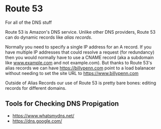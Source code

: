 # Route 53
For all of the DNS stuff

Route 53 is Amazon's DNS service. Unlike other DNS providers, Route 53 can do dynamic records like _alias records_. 

Normally you need to specify a single IP address for an A record. If you have multiple IP addresses that could resolve a request (for redundancy) then you would normally have to use a CNAME record (aka a subdomain like www.example.com and not example.com). But thanks to Route 53's alias records we can have https://billypenn.com point to a load balanacer without needing to set the site URL to https://www.billypenn.com 

Outside of Alias Records our use of Route 53 is pretty bare bones: editing records for different domains.

## Tools for Checking DNS Propigation
 - https://www.whatsmydns.net/
 - https://dns.google.com/